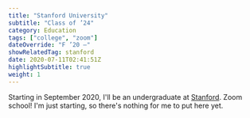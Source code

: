 ```yaml
---
title: "Stanford University"
subtitle: "Class of ’24"
category: Education
tags: ["college", "zoom"]
dateOverride: "F ’20 –"
showRelatedTag: stanford
date: 2020-07-11T02:41:51Z
highlightSubtitle: true
weight: 1
---
```


Starting in September 2020, I'll be an undergraduate at [Stanford](https://stanford.edu). Zoom school! I'm just starting, so there's nothing for me to put here yet.
